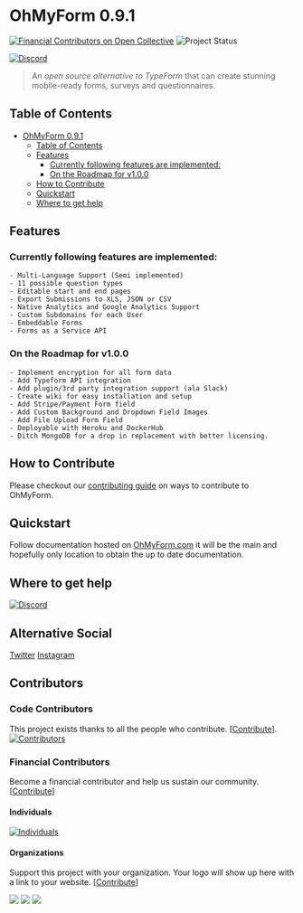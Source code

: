 # OhMyForm 0.9.1


<!-- TODO: Code Shelter maybe. -->
<!-- [![Code Shelter](https://www.codeshelter.co/static/badges/badge-flat.svg)](https://www.codeshelter.co/) -->
<!-- TODO: Travis CI maybe. -->
<!-- [![Build Status](https://travis-ci.org/ohmyform/ohmyform.svg?branch=master)](https://travis-ci.org/ohmyform/ohmyform) -->
[![Financial Contributors on Open Collective](https://opencollective.com/ohmyform-sustainability/all/badge.svg?label=financial+contributors)](https://opencollective.com/ohmyform-sustainability)
![Project Status](https://img.shields.io/badge/status-0.9.1-green.svg)
<!-- TODO: Codeacy maybe. -->
<!-- [![Codacy Badge](https://api.codacy.com/project/badge/Grade/3491e86eb7194308b8fc80711d736ede)](https://www.codacy.com/app/david-baldwin/ohmyform?utm_source=github.com&amp;utm_medium=referral&amp;utm_content=ohmyform/ohmyform&amp;utm_campaign=Badge_Grade) -->
<!--
Moving over to Discord so that I can manage things without hassle.
[![Gitter](https://badges.gitter.im/ohmyform/Lobby.svg)](https://gitter.im/ohmyform/Lobby?utm_source=badge&utm_medium=badge&utm_campaign=pr-badge)
-->
<!-- TODO: Get ohmyform.com/examples to have some. -->
[![Discord](https://img.shields.io/discord/595773457862492190.svg?label=Discord%20Chat)](https://discord.gg/nWbrjtz)
> An *open source alternative to TypeForm* that can create stunning mobile-ready forms, surveys and questionnaires.

<!-- [![Deploy](https://www.herokucdn.com/deploy/button.svg)](https://heroku.com/deploy?template=https://github.com/ohmyform/ohmyform/tree/production)-->

## Table of Contents  

<!-- TOC depthFrom:1 depthTo:6 withLinks:1 updateOnSave:1 orderedList:0 -->

- [OhMyForm 0.9.1](#ohmyform-091)
	- [Table of Contents](#table-of-contents)
	- [Features](#features)
		- [Currently following features are implemented:](#currently-following-features-are-implemented)
		- [On the Roadmap for v1.0.0](#on-the-roadmap-for-v100)
	- [How to Contribute](#how-to-contribute)
	- [Quickstart](#quickstart)
	- [Where to get help](#where-to-get-help)

<!-- /TOC -->

## Features

### Currently following features are implemented:

	- Multi-Language Support (Semi implemented)
	- 11 possible question types
	- Editable start and end pages
	- Export Submissions to XLS, JSON or CSV
	- Native Analytics and Google Analytics Support
	- Custom Subdomains for each User
	- Embeddable Forms
	- Forms as a Service API

<!-- TODO: Determine roadmap for OhMyForm if it is to be different from OhMyForm's roadmap. -->
<!-- ### On the Roadmap (Tentative pending [refactor](https://github.com/ohmyform/ohmyform/pull/1)) -->
### On the Roadmap for v1.0.0
	- Implement encryption for all form data
	- Add Typeform API integration
	- Add plugin/3rd party integration support (ala Slack)
	- Create wiki for easy installation and setup
	- Add Stripe/Payment Form field
	- Add Custom Background and Dropdown Field Images
	- Add File Upload Form Field
	- Deployable with Heroku and DockerHub
	- Ditch MongoDB for a drop in replacement with better licensing. 



<!-- TODO: add a CONTRIBUTING.md. -->
## How to Contribute

Please checkout our [contributing guide](CONTRIBUTING.md) on ways to contribute to OhMyForm.

## Quickstart

Follow documentation hosted on [OhMyForm.com](http://ohmyform.com/docs/install/) it will be the main and hopefully only location to obtain the up to date documentation.

## Where to get help

[![Discord](https://img.shields.io/discord/595773457862492190.svg?label=Discord%20Chat)](https://discord.gg/Y2TTePM)

## Alternative Social
[Twitter](https://twitter.com/OhMyForm)
[Instagram](https://www.instagram.com/ohmyform/)

## Contributors

### Code Contributors

This project exists thanks to all the people who contribute. [[Contribute](CONTRIBUTING.md)].
<a href="https://github.com/ohmyform/ohmyform/graphs/contributors"><img src="https://opencollective.com/ohmyform-sustainability/contributors.svg?width=890&button=false" alt="Contributors" /></a>

### Financial Contributors

Become a financial contributor and help us sustain our community. [[Contribute](https://opencollective.com/ohmyform-sustainability/contribute)]

#### Individuals

<a href="https://opencollective.com/ohmyform-sustainability"><img src="https://opencollective.com/static/images/opencollective-og-default.png?width=890" alt="Individuals"></a>

#### Organizations

Support this project with your organization. Your logo will show up here with a link to your website. [[Contribute](https://opencollective.com/ohmyform-sustainability/contribute)]

<a href="https://opencollective.com/ohmyform-sustainability/organization/0/website"><img src="https://opencollective.com/ohmyform-sustainability/organization/0/avatar.svg"></a>
<a href="https://opencollective.com/ohmyform-sustainability/organization/1/website"><img src="https://opencollective.com/ohmyform-sustainability/organization/1/avatar.svg"></a>
<a href="https://opencollective.com/ohmyform-sustainability/organization/2/website"><img src="https://opencollective.com/ohmyform-sustainability/organization/2/avatar.svg"></a>


